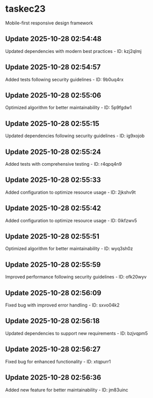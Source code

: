 # taskec23
Mobile-first responsive design framework

## Update 2025-10-28 02:54:48
Updated dependencies with modern best practices - ID: kzj2qlmj


## Update 2025-10-28 02:54:57
Added tests following security guidelines - ID: 9b0uq4rx


## Update 2025-10-28 02:55:06
Optimized algorithm for better maintainability - ID: 5p9fgdw1


## Update 2025-10-28 02:55:15
Updated dependencies following security guidelines - ID: ig9xojob


## Update 2025-10-28 02:55:24
Added tests with comprehensive testing - ID: r4qpq4n9


## Update 2025-10-28 02:55:33
Added configuration to optimize resource usage - ID: 2jkshv9t


## Update 2025-10-28 02:55:42
Added configuration to optimize resource usage - ID: 0ikfzwv5


## Update 2025-10-28 02:55:51
Optimized algorithm for better maintainability - ID: wyq3sh0z


## Update 2025-10-28 02:55:59
Improved performance following security guidelines - ID: ofk20wyv


## Update 2025-10-28 02:56:09
Fixed bug with improved error handling - ID: sxvo04k2


## Update 2025-10-28 02:56:18
Updated dependencies to support new requirements - ID: bzjvqpm5


## Update 2025-10-28 02:56:27
Fixed bug for enhanced functionality - ID: xtqpurr1


## Update 2025-10-28 02:56:36
Added new feature for better maintainability - ID: jm83uinc

